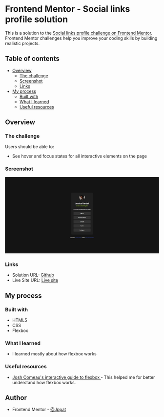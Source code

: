# Frontend Mentor - Social links profile solution

This is a solution to the [Social links profile challenge on Frontend Mentor](https://www.frontendmentor.io/challenges/social-links-profile-UG32l9m6dQ). Frontend Mentor challenges help you improve your coding skills by building realistic projects. 

## Table of contents

- [Overview](#overview)
  - [The challenge](#the-challenge)
  - [Screenshot](#screenshot)
  - [Links](#links)
- [My process](#my-process)
  - [Built with](#built-with)
  - [What I learned](#what-i-learned)
  - [Useful resources](#useful-resources)

## Overview

### The challenge

Users should be able to:

- See hover and focus states for all interactive elements on the page

### Screenshot

![](./screenshot_social_links_jppat.jpeg)

### Links

- Solution URL: [Github](https://your-solution-url.com)
- Live Site URL: [Live site](https://jppat.github.io/frontend_mentor/social-links-profile-main/index.html)

## My process

### Built with

- HTML5
- CSS
- Flexbox

### What I learned

- I learned mostly about how flexbox works

### Useful resources

- [Josh Comeau's interactive guide to flexbox ](https://www.joshwcomeau.com/css/interactive-guide-to-flexbox/) - This helped me for better understand how flexbox works.

## Author

- Frontend Mentor - [@Jppat](https://www.frontendmentor.io/profile/Jppat)